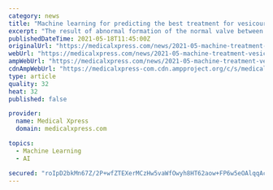 ```yaml
---
category: news
title: "Machine learning for predicting the best treatment for vesicoureteral reflux in kids"
excerpt: "The result of abnormal formation of the normal valve between the kidney and bladder, vesicoureteral reflux (VUR) can lead to recurrent febrile urinary tract infections (UTIs) and kidney scarring in children."
publishedDateTime: 2021-05-18T11:45:00Z
originalUrl: "https://medicalxpress.com/news/2021-05-machine-treatment-vesicoureteral-reflux-kids.html"
webUrl: "https://medicalxpress.com/news/2021-05-machine-treatment-vesicoureteral-reflux-kids.html"
ampWebUrl: "https://medicalxpress.com/news/2021-05-machine-treatment-vesicoureteral-reflux-kids.amp"
cdnAmpWebUrl: "https://medicalxpress-com.cdn.ampproject.org/c/s/medicalxpress.com/news/2021-05-machine-treatment-vesicoureteral-reflux-kids.amp"
type: article
quality: 32
heat: 32
published: false

provider:
  name: Medical Xpress
  domain: medicalxpress.com

topics:
  - Machine Learning
  - AI

secured: "roIpD2bkMn67Z/2P+wfZTEXerMCzHw5vaWfOwyh8HT62aow+FP6w5eOAlqqAcgm6N6gGE7FxlrSQA0AiibGe1N0rqqi1mlnLFoTk0cSJND4IBp2lW0WRJVYqCBCy9YkRZMot3ubw27bIaFSxZOomHAb1l5mP6eRaSVKTdFV5kFP7Q4LzIOa6HR4Q1p/uKkOJK+/X/d4/kiGx3VV76VQYyIfXW3t1qemmIm8FVfkRT/y8MPYI/o/SeRUsYutl9ESs2MELQd4oyZLe6rOEw+ks5Sfsbt6q+axSEtnyZB9rkTP75kXU0b+V9b3kSR8hVq2SQH8tVOP+gWODnXMtuO71vJSlZGaib+S+Sj5leYqqQ7o=;U+Pfvyi54Esst/PO26/otQ=="
---
```


